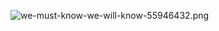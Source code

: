 ![we-must-know-we-will-know-55946432.png](https://cdn.nlark.com/yuque/0/2022/png/25640309/1661131919582-13071a4b-a964-46d8-bfc5-f08316769bc2.png#clientId=ubab12859-5882-4&crop=0&crop=0&crop=1&crop=1&from=ui&id=u0215b08a&margin=%5Bobject%20Object%5D&name=we-must-know-we-will-know-55946432.png&originHeight=338&originWidth=500&originalType=binary&ratio=1&rotation=0&showTitle=false&size=83595&status=done&style=none&taskId=u4bf20cf8-a58c-4553-906f-15dddd2e8ef&title=)
